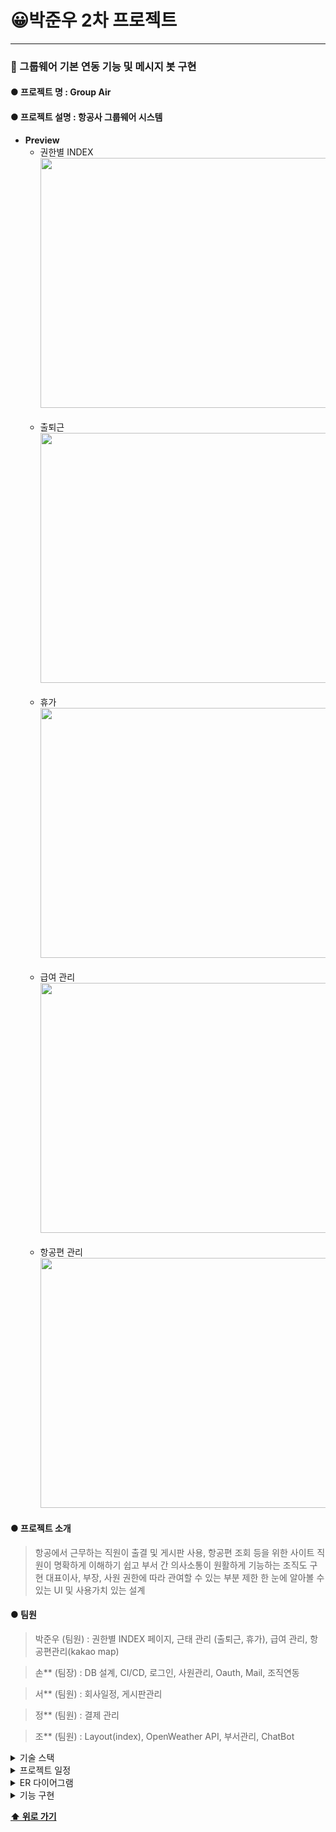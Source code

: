 # 😀박준우 2차 프로젝트

- - -

### 🛫 그룹웨어 기본 연동 기능 및 메시지 봇 구현

#### **● 프로젝트 명** : Group Air

#### **● 프로젝트 설명** : 항공사 그룹웨어 시스템

- **Preview**<br>
    - 권한별 INDEX
      <br>
      <img src="https://github.com/qkrwnsdn981204/ParkJunwooProjects/assets/154858222/f855201b-7fcd-4611-ae06-9ff412721c09" width="800" height="400"/>
      <br>
      <br>
    - 출퇴근
      <br>
      <img src="https://github.com/qkrwnsdn981204/ParkJunwooProjects/assets/154858222/4fd29a48-92ca-4acf-adf3-f5a99cde90e0" width="800" height="400"/>
      <br>
      <br>
    - 휴가
      <br>
      <img src="https://github.com/qkrwnsdn981204/ParkJunwooProjects/assets/154858222/a6e2b3c5-559c-42ac-9245-673f17198152" width="800" height="400"/>
      <br>
      <br>
    - 급여 관리
      <br>
      <img src="https://github.com/qkrwnsdn981204/ParkJunwooProjects/assets/154858222/a41bcd92-6f94-48f8-a0b2-4fd68004d824" width="800" height="400"/>
      <br>
      <br>
    - 항공편 관리
      <br>
      <img src="https://github.com/qkrwnsdn981204/ParkJunwooProjects/assets/154858222/169e7572-a877-40d7-a0ce-4b9ea0b5485d" width="800" height="400"/>


#### **● 프로젝트 소개**

> 항공에서 근무하는 직원이 출결 및 게시판 사용, 항공편 조회 등을 위한 사이트
> 직원이 명확하게 이해하기 쉽고 부서 간 의사소통이 원활하게 기능하는 조직도 구현
> 대표이사, 부장, 사원 권한에 따라 관여할 수 있는 부분 제한
> 한 눈에 알아볼 수 있는 UI 및 사용가치 있는 설계

#### **● 팀원**

> 박준우 (팀원) : 권한별 INDEX 페이지, 근태 관리 (출퇴근, 휴가), 급여 관리, 항공편관리(kakao map)

> 손** (팀장) : DB 설계, CI/CD, 로그인, 사원관리, Oauth, Mail, 조직연동

> 서** (팀원) : 회사일정, 게시판관리

> 정** (팀원) : 결제 관리

> 조** (팀원) : Layout(index), OpenWeather API, 부서관리, ChatBot


<details>

<summary> 기술 스택 </summary>

| 카테고리       | 요소                                                                                                                                     |
|------------|----------------------------------------------------------------------------------------------------------------------------------------|
| 프로그래밍 언어   | JAVA                                                                                                                                   |
| 개발 툴       | IntelliJ                                                                                                                               |
| 프레임워크      | Spring Boot 2.7.11                                                                                                                     |
| 라이브러리 및 DI | Spring WEB(MVC), Thymeleaf, Spring Data JPA, Lombok, SpringSecurity5 <br/>, websocket, validation, OAuth2, security, komoran, queryDsl |
| 데이터베이스     | MySql8                                                                                                                                 |
| ORM        | Spring Data JPA (JAVA(SQL))                                                                                                            |
| 템플릿 엔진     | Thymeleaf (HTML + Data)                                                                                                                |
| Frontend   | css, javaScript, html, ajax                                                                                                            |
| API        | OpenWeather API, kakao Map API                                                                                                         |
| 설정         | application.yml, application-oauth2.yml                                                                                                |

</details>

<details>

<summary> 프로젝트 일정 </summary>

![img.png](src/main/resources/static/images/Project2/project2plan.png)

</details>

<details>

<summary> ER 다이어그램 </summary>

![img.png](src/main/resources/static/images/Project2/project2ERD.png)

</details>

<details>

<summary> 기능 구현 </summary>

### 권한별 INDEX

| **No** | **권한**      | **보여지는 기능**                                 |
|--------|-------------|---------------------------------------------|
| 1      | ADMIN(관리자)  | 근태관리, 부서관리, 회사 전체 일정, 게시판 관리, 항공편 관리, 직원 관리 |
| 2      | MANAGER(부장) | 내 출근기록, 부서 인원, 오늘의 일정, 내 결재함, 내 휴가, 내 정보    |
| 3      | MEMBER(사원)  | 내 출근기록, 자신 부서, 오늘의 일정, 내게 온 결재, 항공편, 내 정보   |

### 근태관리

| **No** | **기능** | **설명**                                                                                        |
|--------|--------|-----------------------------------------------------------------------------------------------|
| 1      | 조회     | 출퇴근, 휴가 리스트 페이징 기능 , 사원 이름을 통한 조회                                                             |
| 2      | 현황     | 출근, 퇴근, 지각, 조퇴 등 상태별 인원 출근 현황 출력                                                              |
| 3      | 출퇴근    | 출근 혹은 퇴근시 시간에 따라 해당 직원 상태 변경, 총 근무시간 출력                                                       |
| 4      | 휴가 등록  | 출발일과 복귀일을 입력하여 휴가 등록 <br> 자동 휴가 일수 계산 <br> 해당 인원이 겹치는 휴가 등록시 예외 처리 <br> 유효성 검사                |
| 5      | 자동화    | 회원가입 시 근태 자동생성 <br> 휴가 인원 및 휴가 복귀인원 상태 변경  <br> 다음날이 되면 휴가인 인원 제외 '미출근'으로 상태 변경 <br> 지난 휴가 삭제 |

### 급여관리

| **No** | **기능**  | **설명**                                    |
|--------|---------|-------------------------------------------|
| 1      | 직급 별 급여 | 직급별 월급 차등 저장                              |
| 2      | 추가 수당   | 월 별 추가 근무 시간 계산 후 직급별 추가수당 차등 저장          |
| 3      | 급여 조정   | 기본급여 변경을 통한 급여 조정                         |
| 4      | 자동화     | 급여일 초과시 새로운 급여 레코드 생성 <br> 회원가입 시 급여 자동생성 |

### 항공편 관리(kakaoMap API)

| **No** | **기능**     | **설명**                                                                |
|--------|------------|-----------------------------------------------------------------------|
| 1      | 항공편 등록     | kakao 주소 API를 이용하여 출발지 목적지 저장 <br> MANAGER 권한만 기장으로 등록 가능 <br> 유효성 검사 |
| 2      | 항공편 수정, 삭제 | 항공편 정상 지연 수정기능, 항공편 삭제 기능                                             |
| 3      | 항공편 정보     | kakao map api를 이용하여 항공편 거리 출발지 도착지 간략 표시                              |
| 4      | 기장 관리      | 기장들의 자신의 전체 항공편과 오늘의 항공편 리스트 출력                                       |
| 5      | 자동화        | 항공편 상태에 따른 항공편 리스트 표시 변경 <br> 운행중인 항공편 운행중 표시 <br> 지난 항공편 자동 삭제       |

</details>



**[⬆ 위로 가기](#박준우-2차-프로젝트)**
